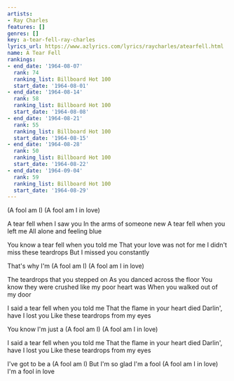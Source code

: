 ```yaml
---
artists:
- Ray Charles
features: []
genres: []
key: a-tear-fell-ray-charles
lyrics_url: https://www.azlyrics.com/lyrics/raycharles/atearfell.html
name: A Tear Fell
rankings:
- end_date: '1964-08-07'
  rank: 74
  ranking_list: Billboard Hot 100
  start_date: '1964-08-01'
- end_date: '1964-08-14'
  rank: 58
  ranking_list: Billboard Hot 100
  start_date: '1964-08-08'
- end_date: '1964-08-21'
  rank: 55
  ranking_list: Billboard Hot 100
  start_date: '1964-08-15'
- end_date: '1964-08-28'
  rank: 50
  ranking_list: Billboard Hot 100
  start_date: '1964-08-22'
- end_date: '1964-09-04'
  rank: 59
  ranking_list: Billboard Hot 100
  start_date: '1964-08-29'
---
```


(A fool am I)
(A fool am I in love)

A tear fell when I saw you
In the arms of someone new
A tear fell when you left me
All alone and feeling blue

You know a tear fell when you told me
That your love was not for me
I didn't miss these teardrops
But I missed you constantly

That's why I'm
(A fool am I)
(A fool am I in love)

The teardrops that you stepped on
As you danced across the floor
You know they were crushed like my poor heart was
When you walked out of my door

I said a tear fell when you told me
That the flame in your heart died
Darlin', have I lost you
Like these teardrops from my eyes

You know I'm just a
(A fool am I)
(A fool am I in love)

I said a tear fell when you told me
That the flame in your heart died
Darlin', have I lost you
Like these teardrops from my eyes

I've got to be a
(A fool am I)
But I'm so glad I'm a fool
(A fool am I in love)
I'm a fool in love



